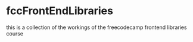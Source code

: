 # fccFrontEndLibraries
this is a collection of the workings of the freecodecamp frontend libraries course
